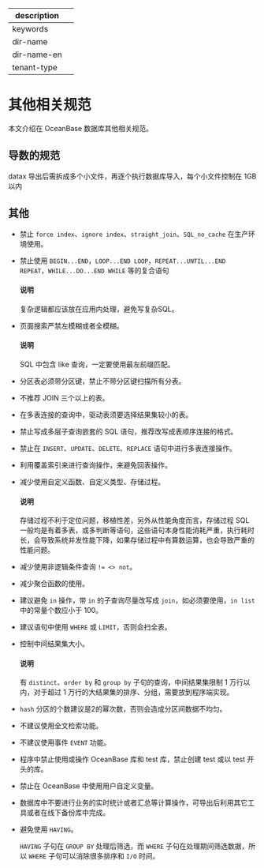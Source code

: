 |description||
|---|---|
|keywords||
|dir-name||
|dir-name-en||
|tenant-type||

# 其他相关规范

本文介绍在 OceanBase 数据库其他相关规范。

## 导数的规范

datax 导出后需拆成多个小文件，再逐个执行数据库导入，每个小文件控制在 1GB 以内

## 其他

* 禁止 `force index`、`ignore index`、`straight_join`、`SQL_no_cache` 在生产环境使用。

* 禁止使用 `BEGIN...END`，`LOOP...END LOOP`，`REPEAT...UNTIL...END REPEAT`，`WHILE...DO...END WHILE` 等的复合语句

  <main id="notice" type='explain'>
    <h4>说明</h4>
    <p>复杂逻辑都应该放在应用内处理，避免写复杂SQL。</p>
  </main>

* 页面搜索严禁左模糊或者全模糊。

  <main id="notice" type='explain'>
    <h4>说明</h4>
    <p>SQL 中包含 like 查询，一定要使用最左前缀匹配。</p>
  </main>

* 分区表必须带分区键，禁止不带分区键扫描所有分表。

* 不推荐 JOIN 三个以上的表。

* 在多表连接的查询中，驱动表须要选择结果集较小的表。

* 禁止写成多层子查询嵌套的 SQL 语句，推荐改写成表顺序连接的格式。

* 禁止在 `INSERT`、`UPDATE`、`DELETE`、`REPLACE` 语句中进行多表连接操作。

* 利用覆盖索引来进行查询操作，来避免回表操作。

* 减少使用自定义函数、自定义类型、存储过程。

  <main id="notice" type='explain'>
    <h4>说明</h4>
    <p>存储过程不利于定位问题，移植性差，另外从性能角度而言，存储过程 SQL 一般均是有着多表，或多判断等语句，这些语句本身性能消耗严重，执行耗时长，会导致系统并发性能下降，如果存储过程中有算数运算，也会导致严重的性能问题。</p>
  </main>

* 减少使用非逻辑条件查询 `!= <> not`。

* 减少聚合函数的使用。

* 建议避免 `in` 操作，带 `in` 的子查询尽量改写成 `join`，如必须要使用，`in list` 中的常量个数应小于 100。

* 建议语句中使用 `WHERE` 或 `LIMIT`，否则会扫全表。

* 控制中间结果集大小。

  <main id="notice" type='explain'>
    <h4>说明</h4>
    <p>有 <code>distinct</code>、<code>order by</code> 和 <code>group by</code> 子句的查询，中间结果集限制 1 万行以内，对于超过 1 万行的大结果集的排序、分组，需要放到程序端实现。</p>
  </main>

* `hash` 分区的个数建议是2的幂次数，否则会造成分区间数据不均匀。

* 不建议使用全文检索功能。

* 不建议使用事件 `EVENT` 功能。

* 程序中禁止使用或操作 OceanBase 库和 test 库，禁止创建 test 或以 test 开头的库。

* 禁止在 OceanBase 中使用用户自定义变量。

* 数据库中不要进行业务的实时统计或者汇总等计算操作，可导出后利用其它工具或者在线下备份库中完成。

* 避免使用 `HAVING`。

  `HAVING` 子句在 `GROUP BY` 处理后筛选，而 `WHERE` 子句在处理期间筛选数据，所以 `WHERE` 子句可以消除很多排序和 `I/O` 时间。
